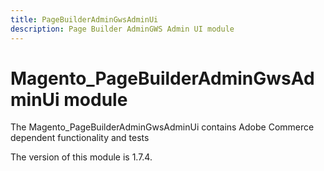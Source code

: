 ```yaml
---
title: PageBuilderAdminGwsAdminUi
description: Page Builder AdminGWS Admin UI module
---
```


# Magento_PageBuilderAdminGwsAdminUi module

The Magento_PageBuilderAdminGwsAdminUi contains Adobe Commerce dependent functionality and tests

<InlineAlert slots="text" />
The version of this module is 1.7.4.
